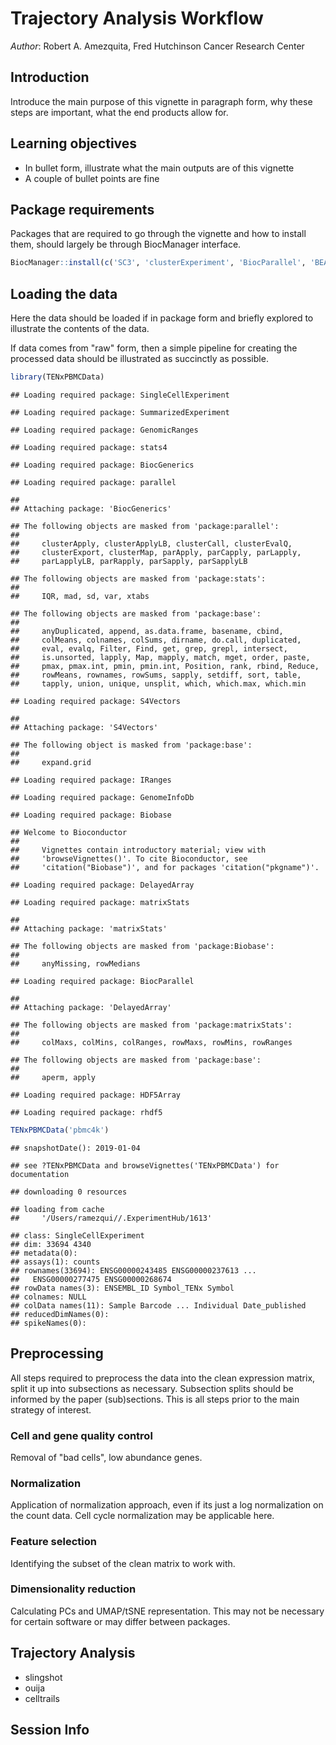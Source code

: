 # Trajectory Analysis Workflow

_Author_: Robert A. Amezquita, Fred Hutchinson Cancer Research Center

## Introduction

Introduce the main purpose of this vignette in paragraph form, why these steps are important, what the end products allow for.

## Learning objectives

* In bullet form, illustrate what the main outputs are of this vignette
* A couple of bullet points are fine

## Package requirements

Packages that are required to go through the vignette and how to install them, should largely be through BiocManager interface.


```r
BiocManager::install(c('SC3', 'clusterExperiment', 'BiocParallel', 'BEARscc', 'zinbwave', 'edgeR', 'DESeq2', 'MAST', 'scDD'))
```

## Loading the data

Here the data should be loaded if in package form and briefly explored to illustrate the contents of the data. 

If data comes from "raw" form, then a simple pipeline for creating the processed data should be illustrated as succinctly as possible.


```r
library(TENxPBMCData)
```

```
## Loading required package: SingleCellExperiment
```

```
## Loading required package: SummarizedExperiment
```

```
## Loading required package: GenomicRanges
```

```
## Loading required package: stats4
```

```
## Loading required package: BiocGenerics
```

```
## Loading required package: parallel
```

```
## 
## Attaching package: 'BiocGenerics'
```

```
## The following objects are masked from 'package:parallel':
## 
##     clusterApply, clusterApplyLB, clusterCall, clusterEvalQ,
##     clusterExport, clusterMap, parApply, parCapply, parLapply,
##     parLapplyLB, parRapply, parSapply, parSapplyLB
```

```
## The following objects are masked from 'package:stats':
## 
##     IQR, mad, sd, var, xtabs
```

```
## The following objects are masked from 'package:base':
## 
##     anyDuplicated, append, as.data.frame, basename, cbind,
##     colMeans, colnames, colSums, dirname, do.call, duplicated,
##     eval, evalq, Filter, Find, get, grep, grepl, intersect,
##     is.unsorted, lapply, Map, mapply, match, mget, order, paste,
##     pmax, pmax.int, pmin, pmin.int, Position, rank, rbind, Reduce,
##     rowMeans, rownames, rowSums, sapply, setdiff, sort, table,
##     tapply, union, unique, unsplit, which, which.max, which.min
```

```
## Loading required package: S4Vectors
```

```
## 
## Attaching package: 'S4Vectors'
```

```
## The following object is masked from 'package:base':
## 
##     expand.grid
```

```
## Loading required package: IRanges
```

```
## Loading required package: GenomeInfoDb
```

```
## Loading required package: Biobase
```

```
## Welcome to Bioconductor
## 
##     Vignettes contain introductory material; view with
##     'browseVignettes()'. To cite Bioconductor, see
##     'citation("Biobase")', and for packages 'citation("pkgname")'.
```

```
## Loading required package: DelayedArray
```

```
## Loading required package: matrixStats
```

```
## 
## Attaching package: 'matrixStats'
```

```
## The following objects are masked from 'package:Biobase':
## 
##     anyMissing, rowMedians
```

```
## Loading required package: BiocParallel
```

```
## 
## Attaching package: 'DelayedArray'
```

```
## The following objects are masked from 'package:matrixStats':
## 
##     colMaxs, colMins, colRanges, rowMaxs, rowMins, rowRanges
```

```
## The following objects are masked from 'package:base':
## 
##     aperm, apply
```

```
## Loading required package: HDF5Array
```

```
## Loading required package: rhdf5
```

```r
TENxPBMCData('pbmc4k')
```

```
## snapshotDate(): 2019-01-04
```

```
## see ?TENxPBMCData and browseVignettes('TENxPBMCData') for documentation
```

```
## downloading 0 resources
```

```
## loading from cache 
##     '/Users/ramezqui//.ExperimentHub/1613'
```

```
## class: SingleCellExperiment 
## dim: 33694 4340 
## metadata(0):
## assays(1): counts
## rownames(33694): ENSG00000243485 ENSG00000237613 ...
##   ENSG00000277475 ENSG00000268674
## rowData names(3): ENSEMBL_ID Symbol_TENx Symbol
## colnames: NULL
## colData names(11): Sample Barcode ... Individual Date_published
## reducedDimNames(0):
## spikeNames(0):
```

## Preprocessing

All steps required to preprocess the data into the clean expression matrix, split it up into subsections as necessary. Subsection splits should be informed by the paper (sub)sections. This is all steps prior to the main strategy of interest.

### Cell and gene quality control

Removal of "bad cells", low abundance genes. 

### Normalization

Application of normalization approach, even if its just a log normalization on the count data. Cell cycle normalization may be applicable here.

### Feature selection

Identifying the subset of the clean matrix to work with.

### Dimensionality reduction

Calculating PCs and UMAP/tSNE representation. This may not be necessary for certain software or may differ between packages.

## Trajectory Analysis

* slingshot
* ouija
* celltrails

## Session Info








